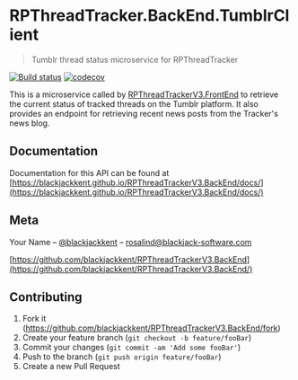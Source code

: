 # RPThreadTracker.BackEnd.TumblrClient
> Tumblr thread status microservice for RPThreadTracker

[![Build status](https://ci.appveyor.com/api/projects/status/t7nenj8hldlywjjt?svg=true)](https://ci.appveyor.com/project/blackjackkent/rpthreadtracker-backend-tumblrclient)
[![codecov](https://codecov.io/gh/blackjackkent/RPThreadTracker.BackEnd.TumblrClient/branch/production/graph/badge.svg)](https://codecov.io/gh/blackjackkent/RPThreadTracker.BackEnd.TumblrClient)


This is a microservice called by [RPThreadTrackerV3.FrontEnd](https://github.com/blackjackkent/RPThreadTrackerV3.FrontEnd) to retrieve the current status of tracked threads on the Tumblr platform. It also provides an endpoint for retrieving recent news posts from the Tracker's news blog.

## Documentation

Documentation for this API can be found at [https://blackjackkent.github.io/RPThreadTrackerV3.BackEnd/docs/](https://blackjackkent.github.io/RPThreadTrackerV3.BackEnd/docs/)

## Meta

Your Name – [@blackjackkent](https://twitter.com/blackjackkent) – rosalind@blackjack-software.com

[https://github.com/blackjackkent/RPThreadTrackerV3.BackEnd](https://github.com/blackjackkent/RPThreadTrackerV3.BackEnd/)

## Contributing

1. Fork it (<https://github.com/blackjackkent/RPThreadTrackerV3.BackEnd/fork>)
2. Create your feature branch (`git checkout -b feature/fooBar`)
3. Commit your changes (`git commit -am 'Add some fooBar'`)
4. Push to the branch (`git push origin feature/fooBar`)
5. Create a new Pull Request
